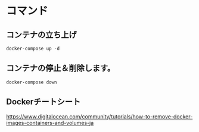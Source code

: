 # コマンド

## コンテナの立ち上げ

```
docker-compose up -d
```

## コンテナの停止＆削除します。

```
docker-compose down
```

## Dockerチートシート

https://www.digitalocean.com/community/tutorials/how-to-remove-docker-images-containers-and-volumes-ja
